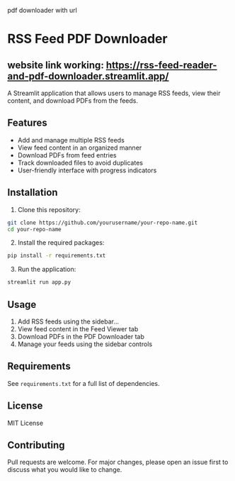pdf downloader with url
# RSS Feed PDF Downloader
## website link working: https://rss-feed-reader-and-pdf-downloader.streamlit.app/
A Streamlit application that allows users to manage RSS feeds, view their content, and download PDFs from the feeds.

## Features

- Add and manage multiple RSS feeds
- View feed content in an organized manner
- Download PDFs from feed entries
- Track downloaded files to avoid duplicates
- User-friendly interface with progress indicators

## Installation

1. Clone this repository:
```bash
git clone https://github.com/yourusername/your-repo-name.git
cd your-repo-name
```

2. Install the required packages:
```bash
pip install -r requirements.txt
```

3. Run the application:
```bash
streamlit run app.py
```

## Usage

1. Add RSS feeds using the sidebar...
2. View feed content in the Feed Viewer tab
3. Download PDFs in the PDF Downloader tab
4. Manage your feeds using the sidebar controls

## Requirements

See `requirements.txt` for a full list of dependencies.

## License

MIT License

## Contributing

Pull requests are welcome. For major changes, please open an issue first to discuss what you would like to change.
